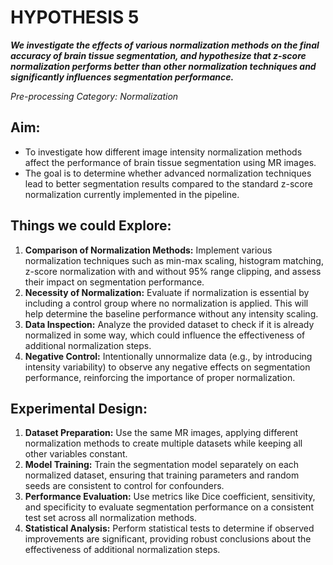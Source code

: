 # HYPOTHESIS 5

**_We investigate the effects of various normalization methods on the final accuracy of brain tissue segmentation, and hypothesize that z-score normalization performs better than other normalization techniques and significantly influences segmentation performance._**

_Pre-processing Category: Normalization_

## Aim:
- To investigate how different image intensity normalization methods affect the performance of brain tissue segmentation using MR images.
- The goal is to determine whether advanced normalization techniques lead to better segmentation results compared to the standard z-score normalization currently implemented in the pipeline.

## Things we could Explore:
1. **Comparison of Normalization Methods:** Implement various normalization techniques such as min-max scaling, histogram matching, z-score normalization with and without 95% range clipping, and assess their impact on segmentation performance.
2. **Necessity of Normalization:** Evaluate if normalization is essential by including a control group where no normalization is applied. This will help determine the baseline performance without any intensity scaling.
3. **Data Inspection:** Analyze the provided dataset to check if it is already normalized in some way, which could influence the effectiveness of additional normalization steps.
4. **Negative Control:** Intentionally unnormalize data (e.g., by introducing intensity variability) to observe any negative effects on segmentation performance, reinforcing the importance of proper normalization.

## Experimental Design:
1. **Dataset Preparation:** Use the same MR images, applying different normalization methods to create multiple datasets while keeping all other variables constant.
2. **Model Training:** Train the segmentation model separately on each normalized dataset, ensuring that training parameters and random seeds are consistent to control for confounders.
3. **Performance Evaluation:** Use metrics like Dice coefficient, sensitivity, and specificity to evaluate segmentation performance on a consistent test set across all normalization methods.
4. **Statistical Analysis:** Perform statistical tests to determine if observed improvements are significant, providing robust conclusions about the effectiveness of additional normalization steps.
